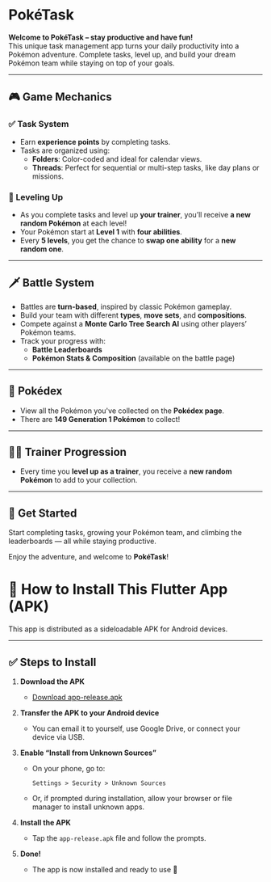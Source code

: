 # PokéTask

**Welcome to PokéTask – stay productive and have fun!**  
This unique task management app turns your daily productivity into a Pokémon adventure. Complete tasks, level up, and build your dream Pokémon team while staying on top of your goals.

---

## 🎮 Game Mechanics

### ✅ Task System
- Earn **experience points** by completing tasks.
- Tasks are organized using:
  - **Folders**: Color-coded and ideal for calendar views.
  - **Threads**: Perfect for sequential or multi-step tasks, like day plans or missions.

### 🔄 Leveling Up
- As you complete tasks and level up **your trainer**, you’ll receive **a new random Pokémon** at each level!
- Your Pokémon start at **Level 1** with **four abilities**.
- Every **5 levels**, you get the chance to **swap one ability** for a **new random one**.

---

## 🗡️ Battle System

- Battles are **turn-based**, inspired by classic Pokémon gameplay.
- Build your team with different **types**, **move sets**, and **compositions**.
- Compete against a **Monte Carlo Tree Search AI** using other players’ Pokémon teams.
- Track your progress with:
  - **Battle Leaderboards**
  - **Pokémon Stats & Composition** (available on the battle page)

---

## 📖 Pokédex

- View all the Pokémon you've collected on the **Pokédex page**.
- There are **149 Generation 1 Pokémon** to collect!

---

## 🧑‍🎓 Trainer Progression

- Every time you **level up as a trainer**, you receive a **new random Pokémon** to add to your collection.

---

## 🙌 Get Started

Start completing tasks, growing your Pokémon team, and climbing the leaderboards — all while staying productive.

Enjoy the adventure, and welcome to **PokéTask**!


# 📱 How to Install This Flutter App (APK)

This app is distributed as a sideloadable APK for Android devices.

---

## ✅ Steps to Install

1. **Download the APK**
   - [Download app-release.apk](https://github.com/ryanjewik/poketask/releases/download/v1.1.3/app-release.apk)

2. **Transfer the APK to your Android device**
   - You can email it to yourself, use Google Drive, or connect your device via USB.

3. **Enable “Install from Unknown Sources”**
   - On your phone, go to:
     ```
     Settings > Security > Unknown Sources
     ```
   - Or, if prompted during installation, allow your browser or file manager to install unknown apps.

4. **Install the APK**
   - Tap the `app-release.apk` file and follow the prompts.

5. **Done!**
   - The app is now installed and ready to use 🎉




